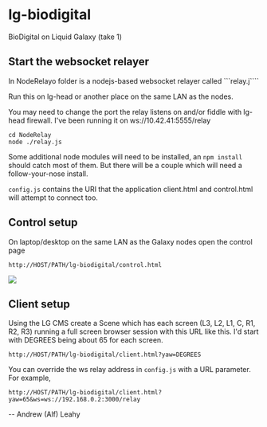 # lg-biodigital

BioDigital on Liquid Galaxy (take 1)

## Start the websocket relayer

In NodeRelayo folder is a nodejs-based websocket relayer called ```relay.j````

Run this on lg-head or another place on the same LAN as the nodes.

You may need to change the port the relay listens on and/or fiddle with lg-head firewall. 
I've been running it on ws://10.42.41:5555/relay

```
cd NodeRelay
node ./relay.js
```

Some additional node modules will need to be installed, an ```npm install``` should catch most of them.
But there will be a couple which will need a follow-your-nose install.

```config.js``` contains the URI that the application client.html and control.html will attempt to connect too.


## Control setup

On laptop/desktop on the same LAN as the Galaxy nodes open the control page

```
http://HOST/PATH/lg-biodigital/control.html
```

![](BioControl1.jpg)

## Client setup

Using the LG CMS create a Scene which has each screen (L3, L2, L1, C, R1, R2, R3) running a full screen browser session with this URL like this. I'd start with DEGREES being about 65 for each screen.

```
http://HOST/PATH/lg-biodigital/client.html?yaw=DEGREES
```

You can override the ws relay address in ```config.js``` with a URL parameter. For example, 

``` 
http://HOST/PATH/lg-biodigital/client.html?yaw=65&ws=ws://192.168.0.2:3000/relay
```


-- 
Andrew (Alf) Leahy
